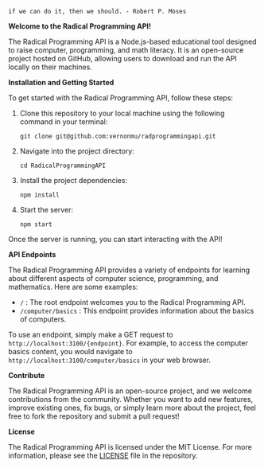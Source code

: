 ```
if we can do it, then we should. - Robert P. Moses
```

**Welcome to the Radical Programming API!**

The Radical Programming API is a Node.js-based educational tool designed to raise computer, programming, and math literacy. It is an open-source project hosted on GitHub, allowing users to download and run the API locally on their machines.

**Installation and Getting Started**

To get started with the Radical Programming API, follow these steps:

1.  Clone this repository to your local machine using the following command in your terminal:

    `git clone git@github.com:vernonmu/radprogrammingapi.git`

2.  Navigate into the project directory:

    `cd RadicalProgrammingAPI`

3.  Install the project dependencies:

    `npm install`

4.  Start the server:

    `npm start`

Once the server is running, you can start interacting with the API!

**API Endpoints**

The Radical Programming API provides a variety of endpoints for learning about different aspects of computer science, programming, and mathematics. Here are some examples:

- `/` : The root endpoint welcomes you to the Radical Programming API.
- `/computer/basics` : This endpoint provides information about the basics of computers.

To use an endpoint, simply make a GET request to `http://localhost:3100/{endpoint}`. For example, to access the computer basics content, you would navigate to `http://localhost:3100/computer/basics` in your web browser.

**Contribute**

The Radical Programming API is an open-source project, and we welcome contributions from the community. Whether you want to add new features, improve existing ones, fix bugs, or simply learn more about the project, feel free to fork the repository and submit a pull request!

**License**

The Radical Programming API is licensed under the MIT License. For more information, please see the [LICENSE]() file in the repository.
